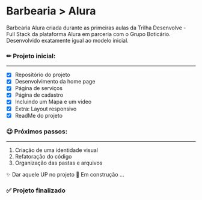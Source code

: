 # Barbearia > Alura 


Barbearia Alura criada durante as primeiras aulas da Trilha Desenvolve - Full Stack da plataforma Alura em parceria com o Grupo Boticário. <br>
Desenvolvido exatamente igual ao modelo inicial.

### ✏ Projeto inicial:
____________________
- [x] Repositório do projeto
- [x] Desenvolvimento da home page
- [x] Página de serviços
- [x] Página de cadastro
- [x] Incluindo um Mapa e um video
- [x] Extra: Layout responsivo
- [x] ReadMe do projeto

### 😉 Próximos passos:
____________________
1. Criação de uma identidade visual
2. Refatoração do código
3. Organização das pastas e arquivos

✨ Dar aquele UP no projeto 🚧 Em construção ...

### ✅ Projeto finalizado

